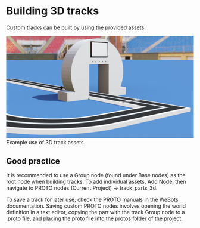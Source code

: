 # Building 3D tracks

Custom tracks can be built by using the provided assets.

![track_assets_3d](img/track_assets_3d.png)
Example use of 3D track assets.

## Good practice

It is recommended to use a Group node (found under Base nodes) as the root node when building tracks. To add individual assets, Add Node, then navigate to PROTO nodes (Current Project) -> track_parts_3d.

To save a track for later use, check the [PROTO manuals](https://cyberbotics.com/doc/reference/proto) in the WeBots documentation. Saving custom PROTO nodes involves opening the world definition in a text editor, copying the part with the track Group node to a .proto file, and placing the proto file into the protos folder of the project.
